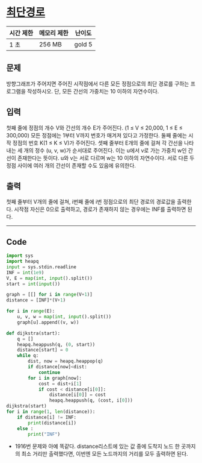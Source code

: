 # 

# [최단경로](https://www.acmicpc.net/problem/1753)

| 시간 제한 | 메모리 제한 | 난이도 |
| --- | --- | --- |
| 1 초 | 256 MB | gold 5 |

## 문제

방향그래프가 주어지면 주어진 시작점에서 다른 모든 정점으로의 최단 경로를 구하는 프로그램을 작성하시오. 단, 모든 간선의 가중치는 10 이하의 자연수이다.

## 입력

첫째 줄에 정점의 개수 V와 간선의 개수 E가 주어진다. (1 ≤ V ≤ 20,000, 1 ≤ E ≤ 300,000) 모든 정점에는 1부터 V까지 번호가 매겨져 있다고 가정한다. 둘째 줄에는 시작 정점의 번호 K(1 ≤ K ≤ V)가 주어진다. 셋째 줄부터 E개의 줄에 걸쳐 각 간선을 나타내는 세 개의 정수 (u, v, w)가 순서대로 주어진다. 이는 u에서 v로 가는 가중치 w인 간선이 존재한다는 뜻이다. u와 v는 서로 다르며 w는 10 이하의 자연수이다. 서로 다른 두 정점 사이에 여러 개의 간선이 존재할 수도 있음에 유의한다.

## 출력

첫째 줄부터 V개의 줄에 걸쳐, i번째 줄에 i번 정점으로의 최단 경로의 경로값을 출력한다. 시작점 자신은 0으로 출력하고, 경로가 존재하지 않는 경우에는 INF를 출력하면 된다.

---

## Code

```python
import sys 
import heapq 
input = sys.stdin.readline 
INF = int(1e9)
V, E = map(int, input().split())
start = int(input())

graph = [[] for i in range(V+1)]
distance = [INF]*(V+1)

for i in range(E):
    u, v, w = map(int, input().split())
    graph[u].append((v, w))

def dijkstra(start):
    q = [] 
    heapq.heappush(q, (0, start)) 
    distance[start] = 0 
    while q:
        dist, now = heapq.heappop(q)
        if distance[now]<dist:
            continue 
        for i in graph[now]:
            cost = dist+i[1] 
            if cost < distance[i[0]]:
                distance[i[0]] = cost 
                heapq.heappush(q, (cost, i[0]))
dijkstra(start)
for i in range(1, len(distance)):
    if distance[i] != INF:
        print(distance[i])
    else :
        print("INF")
```

- 1916번 문제와 아예 똑같다. distance리스트에 있는 값 중에 도착지 노드 한 곳까지의 최소 거리만 출력했다면, 이번엔 모든 노드까지의 거리를 모두 출력하면 된다.